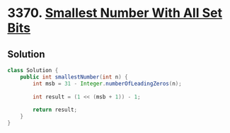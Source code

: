 # 3370. [Smallest Number With All Set Bits](https://leetcode.com/problems/smallest-number-with-all-set-bits/description/?envType=daily-question&envId=2025-10-29)

## Solution

```java
class Solution {
    public int smallestNumber(int n) {
        int msb = 31 - Integer.numberOfLeadingZeros(n);
        
        int result = (1 << (msb + 1)) - 1;
        
        return result;
    }
}
```

